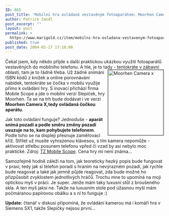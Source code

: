```yaml
---
ID: 865
post_title: 'Mobilní hra ovládaná vestavěným fotoaparátem: Moorhen Camera X'
author: Patrick Zandl
post_excerpt: ""
layout: post
permalink: >
  https://www.marigold.cz/item/mobilni-hra-ovladana-vestavenym-fotoaparatem-moorhen-camera-x
published: true
post_date: 2004-02-17 17:18:00
---
```

<P>Čekal jsem, kdy někdo přijde s další praktickou ukázkou využití fotoaparátů vestavěných do mobilního telefonu. A hle, je to tady - tentokráte v zábavní oblasti, tam je to řádně třeba. <IMG height=208 alt="Moorhen Camera x" src="/wp-content/uploads/moorhen_camera_x.gif" width=176 align=right border=1>Už žádné snímání ISBN kódů z knížek a online porovnávání nabídek, tentokráte se čočka v mobilu využije přímo k ovládání hry. S inovací přichází firma Mobile Scope a jde o mobilní verzi Slepiček, hry Moorhen. Ta se na trh bude dodávat i ve verzi <STRONG>Moorhen Camera X,tedy ovládaná čočkou aparátu</STRONG>. </P>
<P>Jak toto ovládání funguje? Jednoduše - <STRONG>aparát snímá pozadí a podle směru změny pozadí usuzuje na to, kam pohybujete telefonem</STRONG>. Podle toho se na displeji přesnuje zaměřovací kříž. Střílet už musíte vyhrazenou klávesou, s tím kamera nepomůže - aktivovat střelbu posunem telefonu vpřed či vzad by asi nebylo moc praktické. Zdroj: <A href="http://www.mobilescope.com/website/index.php?news_details=123&amp;english=1" target=_blank>TZ Mobile Scope</A>. Cena hry mi není známa...</P>
<P>Samozřejmě hodně záleží na tom, jak teoreticky hezký popis bude fungovat v praxi, tedy jak si telefon poradí s hraním na nevýrazném pozadí, jak rychle bude reagovat a také jak jemně půjde reagovat, zda bude možné ho přizpůsobit zvyklostem&#160;jednotlivých hráčů. Trochu mne to upomíná na moji optickou myš v práci. Je super. Jenže mám taky&#160;luxusní stůl&#160;z broušeného skla. A ten myš jaksi ne. Takže na luxusním stole pod úžasnou myší mám počmáranou papírovou obálku a s ní to funguje :)&#160;</P>
<P><STRONG>Update:</STRONG> čtenář v diskusi připomíná, že ovládání kamerou má i komáří hra v Siemens SX1, takže Slepičky nejsou první...</P>
